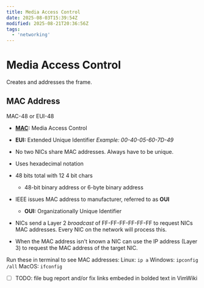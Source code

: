 ```yaml
---
title: Media Access Control
date: 2025-08-03T15:39:54Z
modified: 2025-08-21T20:36:56Z
tags:
  - 'networking'
---
```


# Media Access Control

Creates and addresses the frame.

## MAC Address

MAC-48 or EUI-48
* **[MAC](20201010174635-mac.md):** Media Access Control
* **EUI:** Extended Unique Identifier
	*Example: 00-40-05-60-7D-49*

* No two NICs share MAC addresses. Always have to be unique.
* Uses hexadecimal notation
* 48 bits total with 12 4 bit chars
	+ 48-bit binary address or 6-byte binary address
* IEEE issues MAC address to manufacturer, referred to as **OUI**
	+ **OUI:** Organizationally Unique Identifier
* NICs send a Layer 2 *broadcast* of FF-FF-FF-FF-FF-FF to request NICs MAC addresses.
	Every NIC on the network will process this.
* When the MAC address isn't known a NIC can use the IP address (Layer 3)
	to request the MAC address of the target NIC.

Run these in terminal to see MAC addresses:
Linux: `ip a` Windows: `ipconfig /all` MacOS: `ifconfig`

- [ ] TODO: file bug report and/or fix links embeded in bolded text in VimWiki
